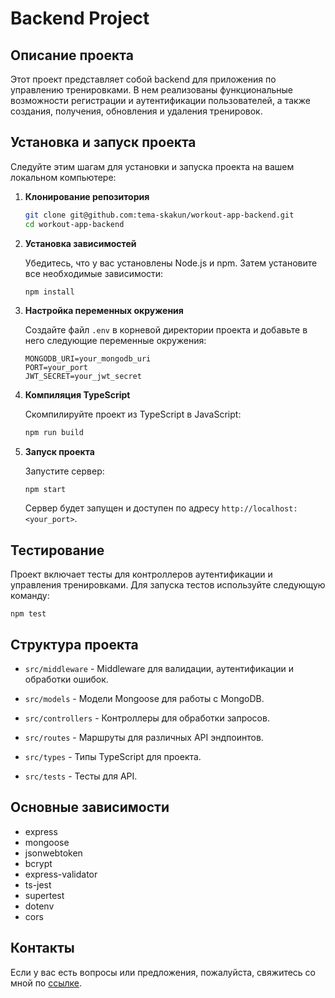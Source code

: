 # Backend Project

## Описание проекта

Этот проект представляет собой backend для приложения по управлению тренировками. В нем реализованы функциональные возможности регистрации и аутентификации пользователей, а также создания, получения, обновления и удаления тренировок.

## Установка и запуск проекта

Следуйте этим шагам для установки и запуска проекта на вашем локальном компьютере:

1. **Клонирование репозитория**

    ```sh
    git clone git@github.com:tema-skakun/workout-app-backend.git
    cd workout-app-backend
    ```

2. **Установка зависимостей**

   Убедитесь, что у вас установлены Node.js и npm. Затем установите все необходимые зависимости:

    ```sh
    npm install
    ```

3. **Настройка переменных окружения**

   Создайте файл `.env` в корневой директории проекта и добавьте в него следующие переменные окружения:

    ```env
    MONGODB_URI=your_mongodb_uri
    PORT=your_port
    JWT_SECRET=your_jwt_secret
    ```

4. **Компиляция TypeScript**

   Скомпилируйте проект из TypeScript в JavaScript:

    ```sh
    npm run build
    ```

5. **Запуск проекта**

   Запустите сервер:

    ```
    npm start
    ```

   Сервер будет запущен и доступен по адресу `http://localhost:<your_port>`.

## Тестирование

Проект включает тесты для контроллеров аутентификации и управления тренировками. Для запуска тестов используйте следующую команду:

```
npm test
```

## Структура проекта
- `src/middleware` - Middleware для валидации, аутентификации и обработки ошибок.

- `src/models` - Модели Mongoose для работы с MongoDB.

- `src/controllers` - Контроллеры для обработки запросов.

- `src/routes` - Маршруты для различных API эндпоинтов.

- `src/types` - Типы TypeScript для проекта.

- `src/tests` - Тесты для API.

## Основные зависимости
- express
- mongoose
- jsonwebtoken
- bcrypt
- express-validator
- ts-jest
- supertest
- dotenv
- cors

## Контакты
Если у вас есть вопросы или предложения, пожалуйста, свяжитесь со мной по [ссылке](https://t.me/tema_skakun).

